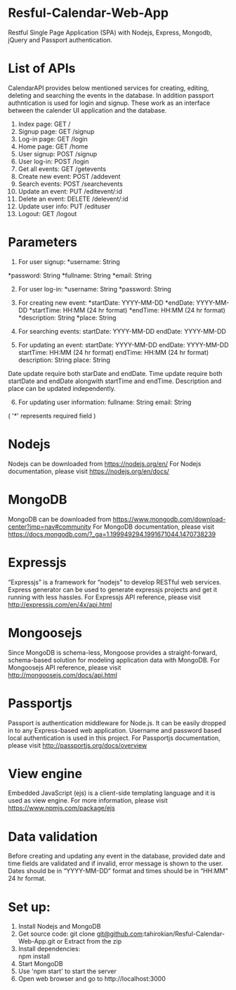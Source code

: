 # Resful-Calendar-Web-App
Restful Single Page Application (SPA) with Nodejs, Express, Mongodb, jQuery and Passport authentication.

# List of APIs
CalendarAPI provides below mentioned services for creating, editing, deleting and searching the events in the database. In addition passport authntication is used for login and signup. These work as an interface between the calender UI  application and the database.

1. Index page: GET /
2. Signup page: GET /signup
3. Log-in page: GET /login
4. Home page: GET /home
5. User signup: POST /signup
6. User log-in: POST /login
7. Get all events: GET /getevents
8. Create new event: POST /addevent
9. Search events: POST /searchevents
10. Update an event: PUT /editevent/:id
11. Delete an event: DELETE /delevent/:id
12. Update user info: PUT /edituser
13. Logout: GET /logout

# Parameters
1. For user signup:
  *username: String
  
  *password: String
  *fullname: String
  *email: String

2. For user log-in:
  *username: String
  *password: String

3. For creating new event:
  *startDate: YYYY-MM-DD
  *endDate: YYYY-MM-DD
  *startTime: HH:MM (24 hr format)
  *endTime: HH:MM (24 hr format)
  *description: String
  *place: String

4. For searching events:
  startDate: YYYY-MM-DD
  endDate: YYYY-MM-DD

5. For updating an event:
  startDate: YYYY-MM-DD
  endDate: YYYY-MM-DD
  startTime: HH:MM (24 hr format)
  endTime: HH:MM (24 hr format)
  description: String
  place: String

Date update require both starDate and endDate.
Time update require both startDate and endDate alongwith startTime and endTime.
Description and place can be updated independently.

6. For updating user information:
  fullname: String
  email: String

 ( '*' represents required field )

# Nodejs
Nodejs can be downloaded from https://nodejs.org/en/
For Nodejs documentation, please visit https://nodejs.org/en/docs/ 

# MongoDB
MongoDB can be downloaded from https://www.mongodb.com/download-center?jmp=nav#community
For MongoDB documentation, please visit https://docs.mongodb.com/?_ga=1.199949294.1991671044.1470738239

# Expressjs
“Expressjs” is a framework for “nodejs” to develop RESTful web services. Express generator can be used to generate expressjs projects and get it running with less hassles.
For Expressjs API reference, please visit http://expressjs.com/en/4x/api.html

# Mongoosejs
Since MongoDB is schema-less, Mongoose provides a straight-forward, schema-based solution for modeling application data with MongoDB.
For Mongoosejs API reference, please visit http://mongoosejs.com/docs/api.html

# Passportjs
Passport is authentication middleware for Node.js. It can be easily dropped in to any Express-based web application. Username and password based local authentication is used in this project.
For Passportjs documentation, please visit http://passportjs.org/docs/overview

# View engine
Embedded JavaScript (ejs) is a client-side templating language and it is used as view engine.
For more information, please visit https://www.npmjs.com/package/ejs

# Data validation
Before creating and updating any event in the database, provided date and time fields are validated and if invalid, error message is shown to the user. Dates should be in “YYYY-MM-DD” format and times should be in “HH:MM” 24 hr format.

# Set up:
1. Install Nodejs and MongoDB
2. Get source code:
  git clone git@github.com:tahirokian/Resful-Calendar-Web-App.git 
  or Extract from the zip
2. Install dependencies:   
  npm install
3. Start MongoDB
4. Use 'npm start' to start the server
5. Open web browser and go to http://localhost:3000

